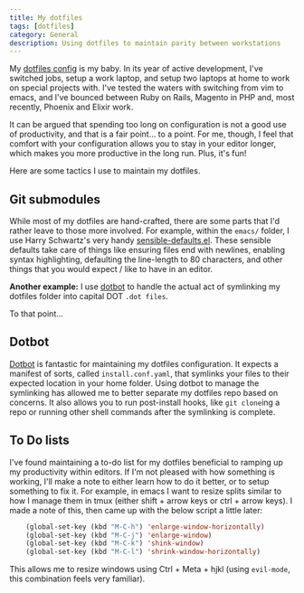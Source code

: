 ```yaml
---
title: My dotfiles
tags: [dotfiles]
category: General
description: Using dotfiles to maintain parity between workstations
---
```


My [dotfiles config][dotfiles] is my baby. In its year of active development, I've switched jobs, setup a work laptop, and setup two laptops at home to work on special projects with. I've tested the waters with switching from vim to emacs, and I've bounced between Ruby on Rails, Magento in PHP and, most recently, Phoenix and Elixir work.

It can be argued that spending too long on configuration is not a good use of productivity, and that is a fair point... to a point. For me, though, I feel that comfort with your configuration allows you to stay in your editor longer, which makes you more productive in the long run. Plus, it's fun!

Here are some tactics I use to maintain my dotfiles.

## Git submodules

While most of my dotfiles are hand-crafted, there are some parts that I'd rather leave to those more involved. For example, within the `emacs/` folder, I use Harry Schwartz's very handy [sensible-defaults.el][sensible]. These sensible defaults take care of things like ensuring files end with newlines, enabling syntax highlighting, defaulting the line-length to 80 characters, and other things that you would expect / like to have in an editor.

**Another example:** I use [dotbot][dotbot] to handle the actual act of symlinking my dotfiles folder into capital DOT `.dot files`.

To that point...

## Dotbot

[Dotbot][dotbot] is fantastic for maintaining my dotfiles configuration. It expects a manifest of sorts, called `install.conf.yaml`, that symlinks your files to their expected location in your home folder. Using dotbot to manage the symlinking has allowed me to better separate my dotfiles repo based on concerns. It also allows you to run post-install hooks, like `git clone`ing a repo or running other shell commands after the symlinking is complete.

## To Do lists

I've found maintaining a to-do list for my dotfiles beneficial to ramping up my productivity within editors. If I'm not pleased with how something is working, I'll make a note to either learn how to do it better, or to setup something to fix it. For example, in emacs I want to resize splits similar to how I manage them in tmux (either shift + arrow keys or ctrl + arrow keys). I made a note of this, then came up with the below script a little later:

~~~ lisp
    (global-set-key (kbd "M-C-h") 'enlarge-window-horizontally)
    (global-set-key (kbd "M-C-j") 'enlarge-window)
    (global-set-key (kbd "M-C-k") 'shink-window)
    (global-set-key (kbd "M-C-l") 'shrink-window-horizontally)
~~~

This allows me to resize windows using Ctrl + Meta + hjkl (using `evil-mode`, this combination feels very familiar).

[dotfiles]: https://github.com/dstrunk/dotfiles
[sensible]: https://github.com/hrs/sensible-defaults.el
[dotbot]: https://git.io/dotbot
